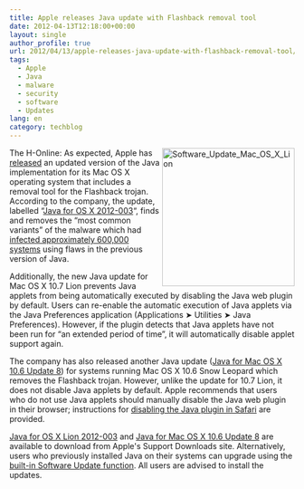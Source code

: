 ```yaml
---
title: Apple releases Java update with Flashback removal tool
date: 2012-04-13T12:18:00+00:00
layout: single
author_profile: true
url: 2012/04/13/apple-releases-java-update-with-flashback-removal-tool/
tags:
  - Apple
  - Java
  - malware
  - security
  - software
  - Updates
lang: en
category: techblog
---
```

<img title="Software_Update_Mac_OS_X_Lion" border="0" alt="Software_Update_Mac_OS_X_Lion" align="right" src="http://lh4.ggpht.com/-UUVQZx8Hvys/T4gSnjcVxfI/AAAAAAAAFf0/c_ccMniX2qM/Software_Update_Mac_OS_X_Lion.jpg?imgmax=800" width="234" height="244" />The H-Online: As expected, Apple has [released](http://lists.apple.com/archives/security-announce/2012/Apr/msg00001.html) an updated version of the Java implementation for its Mac OS X operating system that includes a removal tool for the Flashback trojan. According to the company, the update, labelled “[Java for OS X 2012-003](http://support.apple.com/kb/HT5242)“, finds and removes the “most common variants” of the malware which had <a href="/2012/04/russian-av-company-claims-600000-macs.html" target="_blank">infected approximately 600,000 systems</a> using flaws in the previous version of Java. 

Additionally, the new Java update for Mac OS X 10.7 Lion prevents Java applets from being automatically executed by disabling the Java web plugin by default. Users can re-enable the automatic execution of Java applets via the Java Preferences application (Applications ➤ Utilities ➤ Java Preferences). However, if the plugin detects that Java applets have not been run for “an extended period of time”, it will automatically disable applet support again. 

The company has also released another Java update ([Java for Mac OS X 10.6 Update 8](http://support.apple.com/kb/HT5243)) for systems running Mac OS X 10.6 Snow Leopard which removes the Flashback trojan. However, unlike the update for 10.7 Lion, it does not disable Java applets by default. Apple recommends that users who do not use Java applets should manually disable the Java web plugin in their browser; instructions for [disabling the Java plugin in Safari](http://support.apple.com/kb/HT5241) are provided. 

[Java for OS X Lion 2012-003](http://support.apple.com/kb/DL1515) and [Java for Mac OS X 10.6 Update 8](http://support.apple.com/kb/DL1516) are available to download from Apple's Support Downloads site. Alternatively, users who previously installed Java on their systems can upgrade using the [built-in Software Update function](http://support.apple.com/kb/HT1338?viewlocale=en_US). All users are advised to install the updates.